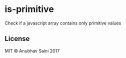 # is-primitive

Check if a javascript array contains only primitive values

## License

MIT &copy; Anubhav Saini 2017
